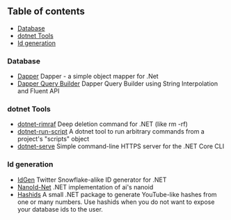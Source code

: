 ## Table of contents
- [Database](#database)
- [dotnet Tools](#dotnet-tools)
- [Id generation](#id-generation)

### Database
- [Dapper](https://github.com/DapperLib/Dapper) Dapper - a simple object mapper for .Net 
- [Dapper Query Builder](https://github.com/Drizin/DapperQueryBuilder) Dapper Query Builder using String Interpolation and Fluent API 

### dotnet Tools
- [dotnet-rimraf](https://github.com/xt0rted/dotnet-rimraf) Deep deletion command for .NET (like rm -rf) 
- [dotnet-run-script](https://github.com/xt0rted/dotnet-run-script) A dotnet tool to run arbitrary commands from a project's "scripts" object
- [dotnet-serve](https://github.com/natemcmaster/dotnet-serve) Simple command-line HTTPS server for the .NET Core CLI 

### Id generation
- [IdGen](https://github.com/RobThree/IdGen) Twitter Snowflake-alike ID generator for .NET
- [NanoId-Net](https://github.com/codeyu/nanoid-net) .NET implementation of ai's nanoid
- [Hashids](https://github.com/ullmark/hashids.net) A small .NET package to generate YouTube-like hashes from one or many numbers. Use hashids when you do not want to expose your database ids to the user.


